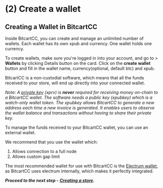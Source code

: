 # \(2\) Create a wallet

## Creating a Wallet in BitcartCC <a id="creating-a-wallet-in-bitcartcc"></a>

Inside BitcartCC, you can create and manage an unlimited number of wallets. Each wallet has its own xpub and currency. One wallet holds one currency.

To create wallets, make sure you're logged in into your account, and go to &gt; **Wallets** by clicking Details button on the card. Click on the **create wallet** button and fill in the wallet name, currency\(optional, default btc\) and xpub.

BitcartCC is a non-custodial software, which means that all the funds received to your store, will end up directly into your connected wallet.

_Note: A_ [_private key_](https://en.bitcoin.it/wiki/Private_key) _\(xprv\) is **never** required for receiving money on-chain to a BitcartCC wallet. The software needs a public key \(xpubkey\) which is a watch-only wallet token. The xpubkey allows BitcartCC to generate a new address each time a new invoice is generated. It enables users to observe the wallet balance and transactions without having to share their private key._

To manage the funds received to your BitcartCC wallet, you can use an external wallet.

We recommend that you use the wallet which:

1. Allows connection to a full node
2. Allows custom gap limit

The most recommended wallet for use with BitcartCC is the [Electrum wallet](https://electrum.org), as BitcartCC uses electrum internally, which makes it perfectly integrated.

_**Proceed to the next step -**_ [_**Creating a store**_](../createstore.md)_**.**_

